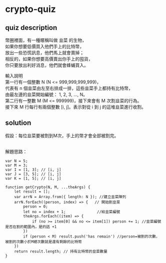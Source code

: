# crypto-quiz
## quiz description
幣圈裡面，有一種暱稱叫做 韭菜 的生物，<br/>
如果你想要低價買入他們手上的比特幣，<br/>
放出一些恐慌訊息，他們馬上就會賣掉；<br/>
相反的，如果你想要高價賣出你手上的囤貨，<br/>
你只要放出利好消息，他們就會蜂蛹買入。

輸入說明<br/>第一行有一個整數 N (N <= 999,999,999,999)，<br/>
代表有 n 個韭菜由左至右排成一排，這些韭菜手上都持有比特幣，<br/>
由最左邊的韭菜開始編號： 1, 2, 3, ..., N。<br/>
第二行有一整數 M (M <= 999999)，接下來會有 M 次割韭菜的行為。<br/>
接下來 M 行每行有兩個整數 [i, j]。表示對從 i 到 j 的這堆韭菜進行收割。

## solution
假設：每位韭菜要被割到M次，手上的幣才會全部被割完。

<br/>
解題思路：
<br/>

```
var N = 5;
var M = 3;
var I = [1, 3]; // [i, j]
var J = [3, 5]; // [i, j]
var K = [1, 5]; // [i, j]

function getCrypto(N, M, ...theArgs) {
    let result = [];
    var arrN = Array.from({ length: N }); //建立韭菜陣列
    arrN.forEach((person, index) => {   // 開始割韭菜
        person = 0;
        let no = index + 1;              //給韭菜編號
        theArgs.forEach((item) => {
            if (no >= item[0] && no <= item[1]) person += 1; //韭菜編號是否在割的範圍內，是的話 +1
        })
        if (person < M) result.push('has remain') //person=被割的次數，被割的次數小於M總次數就是還有剩餘的比特幣
    })
    return result.length; // 持有比特幣的韭菜數量
}
```

